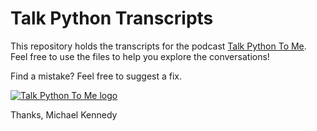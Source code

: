 # Talk Python Transcripts

This repository holds the transcripts for the podcast [Talk Python To Me](https://talkpython.fm). Feel free to use the files to help you explore the conversations!

Find a mistake? Feel free to suggest a fix.

[![Talk Python To Me logo](https://raw.githubusercontent.com/mikeckennedy/talk-python-transcripts/master/readme_resources/talk_python_logo.png)](https://talkpython.fm)

Thanks, Michael Kennedy


